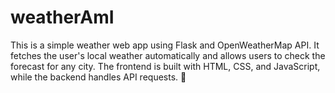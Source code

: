# weatherAmI
This is a simple weather web app using Flask and OpenWeatherMap API. It fetches the user's local weather automatically and allows users to check the forecast for any city. The frontend is built with HTML, CSS, and JavaScript, while the backend handles API requests. 🚀
